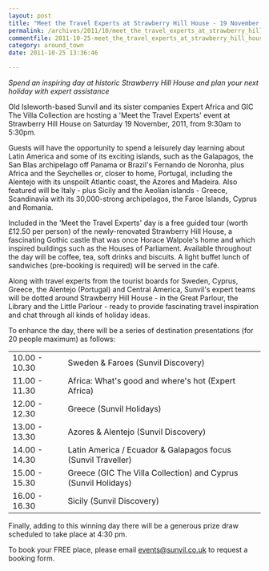 ```yaml
---
layout: post
title: "Meet the Travel Experts at Strawberry Hill House - 19 November 2011"
permalink: /archives/2011/10/meet_the_travel_experts_at_strawberry_hill_house_1.html
commentfile: 2011-10-25-meet_the_travel_experts_at_strawberry_hill_house_1
category: around_town
date: 2011-10-25 13:36:46

---
```


*Spend an inspiring day at historic Strawberry Hill House and plan your next holiday with expert assistance*

Old Isleworth-based Sunvil and its sister companies Expert Africa and GIC The Villa Collection are hosting a 'Meet the Travel Experts' event at Strawberry Hill House on Saturday 19 November, 2011, from 9:30am to 5:30pm.

Guests will have the opportunity to spend a leisurely day learning about Latin America and some of its exciting islands, such as the Galapagos, the San Blas archipelago off Panama or Brazil's Fernando de Noronha, plus Africa and the Seychelles or, closer to home, Portugal, including the Alentejo with its unspoilt Atlantic coast, the Azores and Madeira. Also featured will be Italy - plus Sicily and the Aeolian islands - Greece, Scandinavia with its 30,000-strong archipelagos, the Faroe Islands, Cyprus and Romania.

Included in the 'Meet the Travel Experts' day is a free guided tour (worth £12.50 per person) of the newly-renovated Strawberry Hill House, a fascinating Gothic castle that was once Horace Walpole's home and which inspired buildings such as the Houses of Parliament. Available throughout the day will be coffee, tea, soft drinks and biscuits. A light buffet lunch of sandwiches (pre-booking is required) will be served in the café.

Along with travel experts from the tourist boards for Sweden, Cyprus, Greece, the Alentejo (Portugal) and Central America, Sunvil's expert teams will be dotted around Strawberry Hill House - in the Great Parlour, the Library and the Little Parlour - ready to provide fascinating travel inspiration and chat through all kinds of holiday ideas.

To enhance the day, there will be a series of destination presentations (for 20 people maximum) as follows:

|               |                                                                |
|---------------|----------------------------------------------------------------|
| 10.00 - 10.30 | Sweden & Faroes (Sunvil Discovery)                             |
| 11.00 - 11.30 | Africa: What's good and where's hot (Expert Africa)            |
| 12.00 - 12.30 | Greece (Sunvil Holidays)                                       |
| 13.00 - 13.30 | Azores & Alentejo (Sunvil Discovery)                           |
| 14.00 - 14.30 | Latin America / Ecuador & Galapagos focus (Sunvil Traveller)   |
| 15.00 - 15.30 | Greece (GIC The Villa Collection) and Cyprus (Sunvil Holidays) |
| 16.00 - 16.30 | Sicily (Sunvil Discovery)                                      |

Finally, adding to this winning day there will be a generous prize draw scheduled to take place at 4:30 pm.

To book your FREE place, please email <events@sunvil.co.uk> to request a booking form.
